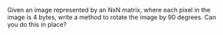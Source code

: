 Given an image represented by an NxN matrix, where each pixel in the image is 4
bytes, write a method to rotate the image by 90 degrees. Can you do this in place?
